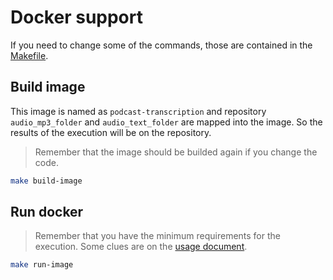 # Docker support

If you need to change some of the commands, those are contained in the [Makefile](../Makefile).

## Build image

This image is named as `podcast-transcription` and repository `audio_mp3_folder` and `audio_text_folder` are mapped into the image. So the results of the execution will be on the repository.

> Remember that the image should be builded again if you change the code.

```bash
make build-image
```

## Run docker

> Remember that you have the minimum requirements for the execution. Some clues are on the [usage document](./usage.md).

```bash
make run-image
```
